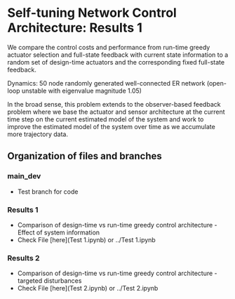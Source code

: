 # Self-tuning Network Control Architecture: Results 1

We compare the control costs and performance from run-time greedy actuator selection and full-state feedback with current state information to a random set of design-time actuators and the corresponding fixed full-state feedback.

Dynamics: 50 node randomly generated well-connected ER network (open-loop unstable with eigenvalue magnitude 1.05)

In the broad sense, this problem extends to the observer-based feedback problem where we base the actuator and sensor architecture at the current time step on the current estimated model of the system and work to improve the estimated model of the system over time as we accumulate more trajectory data.

## Organization of files and branches
### main_dev
- Test branch for code
### Results 1
- Comparison of design-time vs run-time greedy control architecture - Effect of system information
- Check File [here](Test 1.ipynb) or ../Test 1.ipynb
### Results 2
- Comparison of design-time vs run-time greedy control architecture - targeted disturbances
- Check File [here](Test 2.ipynb) or ../Test 2.ipynb